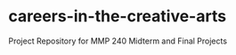 careers-in-the-creative-arts
============================

Project Repository for MMP 240 Midterm and Final Projects
